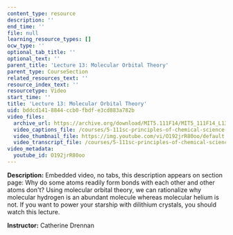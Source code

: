```yaml
---
content_type: resource
description: ''
end_time: ''
file: null
learning_resource_types: []
ocw_type: ''
optional_tab_title: ''
optional_text: ''
parent_title: 'Lecture 13: Molecular Orbital Theory'
parent_type: CourseSection
related_resources_text: ''
resource_index_text: ''
resourcetype: Video
start_time: ''
title: 'Lecture 13: Molecular Orbital Theory'
uid: bddcd141-8844-ccb0-fbdf-e3cd883a782b
video_files:
  archive_url: https://archive.org/download/MIT5.111F14/MIT5_111F14_L13_300k.mp4
  video_captions_file: /courses/5-111sc-principles-of-chemical-science-fall-2014/6bf9c10af0af5bf78c9d60b8711e8101_O192jrR80oo.vtt
  video_thumbnail_file: https://img.youtube.com/vi/O192jrR80oo/default.jpg
  video_transcript_file: /courses/5-111sc-principles-of-chemical-science-fall-2014/f423f62ef659704c5b43b8f4ead15271_O192jrR80oo.pdf
video_metadata:
  youtube_id: O192jrR80oo
---
```


**Description:** Embedded video, no tabs, this description appears on section page: Why do some atoms readily form bonds with each other and other atoms don't? Using molecular orbital theory, we can rationalize why molecular hydrogen is an abundant molecule whereas molecular helium is not. If you want to power your starship with dilithium crystals, you should watch this lecture.

**Instructor:** Catherine Drennan



